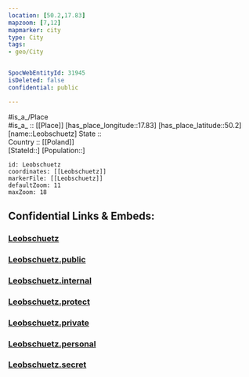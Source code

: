 ```yaml
---
location: [50.2,17.83] 
mapzoom: [7,12] 
mapmarker: city 
type: City
tags:
- geo/City


SpocWebEntityId: 31945
isDeleted: false
confidential: public

---
```

#is_a_/Place  
#is_a_ :: [[Place]] 
[has_place_longitude::17.83] 
[has_place_latitude::50.2] 
[name::Leobschuetz] 
State ::  
Country :: [[Poland]]  
[StateId::] 
[Population::] 



```leaflet
id: Leobschuetz
coordinates: [[Leobschuetz]] 
markerFile: [[Leobschuetz]] 
defaultZoom: 11 
maxZoom: 18
```


## Confidential Links & Embeds: 

### [Leobschuetz](/_Standards/Earth/Continent/Europe/Europe~East/Poland/Provinces~Poland/Opole/City/Leobschuetz.md) 

### [Leobschuetz.public](/_public/Earth/Continent/Europe/Europe~East/Poland/Provinces~Poland/Opole/City/Leobschuetz.public.md) 

### [Leobschuetz.internal](/_internal/Earth/Continent/Europe/Europe~East/Poland/Provinces~Poland/Opole/City/Leobschuetz.internal.md) 

### [Leobschuetz.protect](/_protect/Earth/Continent/Europe/Europe~East/Poland/Provinces~Poland/Opole/City/Leobschuetz.protect.md) 

### [Leobschuetz.private](/_private/Earth/Continent/Europe/Europe~East/Poland/Provinces~Poland/Opole/City/Leobschuetz.private.md) 

### [Leobschuetz.personal](/_personal/Earth/Continent/Europe/Europe~East/Poland/Provinces~Poland/Opole/City/Leobschuetz.personal.md) 

### [Leobschuetz.secret](/_secret/Earth/Continent/Europe/Europe~East/Poland/Provinces~Poland/Opole/City/Leobschuetz.secret.md)

